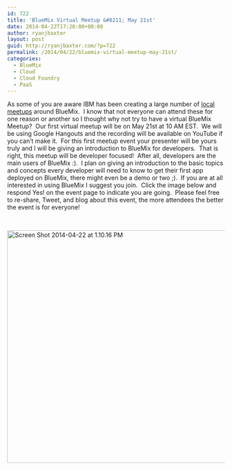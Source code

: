 ```yaml
---
id: 722
title: 'BlueMix Virtual Meetup &#8211; May 21st'
date: 2014-04-22T17:20:00+00:00
author: ryanjbaxter
layout: post
guid: http://ryanjbaxter.com/?p=722
permalink: /2014/04/22/bluemix-virtual-meetup-may-21st/
categories:
  - BlueMix
  - Cloud
  - Cloud Foundry
  - PaaS
---
```

As some of you are aware IBM has been creating a large number of <a href="http://bluemix.meetup.com/" target="_blank">local meetups</a> around BlueMix.  I know that not everyone can attend these for one reason or another so I thought why not try to have a virtual BlueMix Meetup?  Our first virtual meetup will be on May 21st at 10 AM EST.  We will be using Google Hangouts and the recording will be available on YouTube if you can&#8217;t make it.  For this first meetup event your presenter will be yours truly and I will be giving an introduction to BlueMix for developers.  That is right, this meetup will be developer focused!  After all, developers are the main users of BlueMix :).  I plan on giving an introduction to the basic topics and concepts every developer will need to know to get their first app deployed on BlueMix, there might even be a demo or two ;).  If you are at all interested in using BlueMix I suggest you join.  Click the image below and respond Yes! on the event page to indicate you are going.  Please feel free to re-share, Tweet, and blog about this event, the more attendees the better the event is for everyone!

&nbsp;

[<img class="alignnone wp-image-726 size-full" src="http://ryanjbaxter.com/wp-content/uploads/2014/04/Screen-Shot-2014-04-22-at-1.10.16-PM.png" alt="Screen Shot 2014-04-22 at 1.10.16 PM" width="507" height="537" srcset="http://ryanjbaxter.com/wp-content/uploads/2014/04/Screen-Shot-2014-04-22-at-1.10.16-PM-283x300.png 283w, http://ryanjbaxter.com/wp-content/uploads/2014/04/Screen-Shot-2014-04-22-at-1.10.16-PM.png 507w" sizes="(max-width: 507px) 100vw, 507px" />](https://plus.google.com/events/cha12oeo9f1bcntafpdrcmi2ufg)